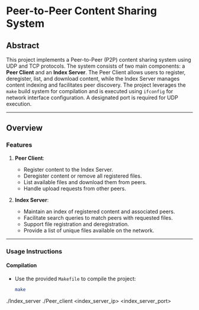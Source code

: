 # Peer-to-Peer Content Sharing System

## Abstract
This project implements a Peer-to-Peer (P2P) content sharing system using UDP and TCP protocols. The system consists of two main components: a **Peer Client** and an **Index Server**. The Peer Client allows users to register, deregister, list, and download content, while the Index Server manages content indexing and facilitates peer discovery. The project leverages the `make` build system for compilation and is executed using `ifconfig` for network interface configuration. A designated port is required for UDP execution.

---

## Overview

### Features
1. **Peer Client**:
   - Register content to the Index Server.
   - Deregister content or remove all registered files.
   - List available files and download them from peers.
   - Handle upload requests from other peers.

2. **Index Server**:
   - Maintain an index of registered content and associated peers.
   - Facilitate search queries to match peers with requested files.
   - Support file registration and deregistration.
   - Provide a list of unique files available on the network.

---

### Usage Instructions

#### Compilation
- Use the provided `Makefile` to compile the project:
  ```bash
  make
./Index_server <port>
./Peer_client <index_server_ip> <index_server_port>
